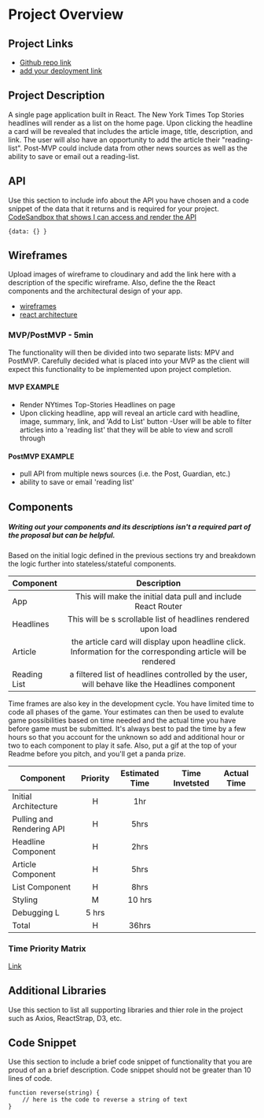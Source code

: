 # Project Overview

## Project Links

- [Github repo link](https://github.com/DavidSwanberg/project-2-react/)
- [add your deployment link]()

## Project Description

A single page application built in React. The New York Times Top Stories headlines will render as a list on the home page. Upon clicking the headline a card will be revealed that includes the article image, title, description, and link. The user will also have an opportunity to add the article their "reading-list". Post-MVP could include data from other news sources as well as the ability to save or email out a reading-list.

## API

Use this section to include info about the API you have chosen and a code snippet of the data that it returns and is required for your project. 
[CodeSandbox that shows I can access and render the API](https://codesandbox.io/s/loadedapi-nmd9o?file=/src/App.js)

```
{data: {} }
```


## Wireframes

Upload images of wireframe to cloudinary and add the link here with a description of the specific wireframe. Also, define the the React components and the architectural design of your app.

- [wireframes](https://imgur.com/DTjvshX)
- [react architecture](https://imgur.com/acuH4GL)


### MVP/PostMVP - 5min

The functionality will then be divided into two separate lists: MPV and PostMVP.  Carefully decided what is placed into your MVP as the client will expect this functionality to be implemented upon project completion.  

#### MVP EXAMPLE
- Render NYtimes Top-Stories Headlines on page
- Upon clicking headline, app will reveal an article card with headline, image, summary, link, and 'Add to List' button
-User will be able to filter articles into a 'reading list' that they will be able to view and scroll through

#### PostMVP EXAMPLE

- pull API from multiple news sources (i.e. the Post, Guardian, etc.)
- ability to save or email 'reading list'

## Components
##### Writing out your components and its descriptions isn't a required part of the proposal but can be helpful.

Based on the initial logic defined in the previous sections try and breakdown the logic further into stateless/stateful components. 

| Component | Description | 
| --- | :---: |  
| App | This will make the initial data pull and include React Router| 
| Headlines | This will be s scrollable list of headlines rendered upon load | 
| Article | the article card will display upon headline click. Information for the corresponding article will be rendered |
| Reading List | a filtered list of headlines controlled by the user, will behave like the Headlines component | 


Time frames are also key in the development cycle.  You have limited time to code all phases of the game.  Your estimates can then be used to evalute game possibilities based on time needed and the actual time you have before game must be submitted. It's always best to pad the time by a few hours so that you account for the unknown so add and additional hour or two to each component to play it safe. Also, put a gif at the top of your Readme before you pitch, and you'll get a panda prize.

| Component | Priority | Estimated Time | Time Invetsted | Actual Time |
| --- | :---: |  :---: | :---: | :---: |
| Initial Architecture | H | 1hr|  |  |
| Pulling and Rendering API | H | 5hrs| |  |
| Headline Component | H | 2hrs | |
| Article Component | H | 5hrs | | |
| List Component | H | 8hrs| | |
| Styling | M | 10 hrs| | |
| Debugging L | 5 hrs | | |
| Total | H | 36hrs|  |  |

### Time Priority Matrix
[Link](https://imgur.com/XSvZAsM)

## Additional Libraries
 Use this section to list all supporting libraries and thier role in the project such as Axios, ReactStrap, D3, etc. 

## Code Snippet

Use this section to include a brief code snippet of functionality that you are proud of an a brief description.  Code snippet should not be greater than 10 lines of code. 

```
function reverse(string) {
	// here is the code to reverse a string of text
}
```
